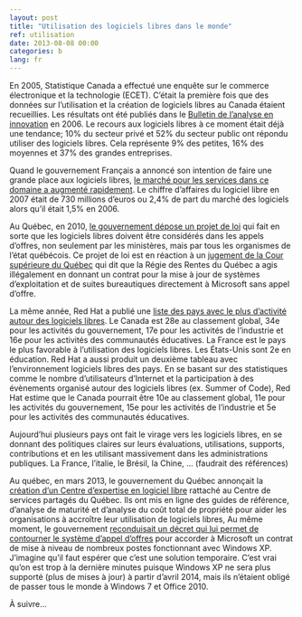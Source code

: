 ```yaml
---
layout: post
title: "Utilisation des logiciels libres dans le monde"
ref: utilisation
date: 2013-08-08 00:00
categories: b
lang: fr
---
```


En 2005, Statistique Canada a effectué une enquête sur le commerce électronique et la technologie (ECET). C’était la première fois que des données sur l’utilisation et la création de logiciels libres au Canada étaient recueillies. Les résultats ont été publiés dans le [Bulletin de l’analyse en innovation](http://www.statcan.gc.ca/pub/88-003-x/88-003-x2006002-fra.pdf) en 2006.  Le recours aux logiciels libres à ce moment était déjà une tendance; 10% du secteur privé et 52% du secteur public ont répondu utiliser des logiciels libres. Cela représente 9% des petites, 16% des moyennes et 37% des grandes entreprises.

Quand le gouvernement Français a annoncé son intention de faire une grande place aux logiciels libres, [le marché pour les services dans ce domaine a augmenté rapidement](http://www.zdnet.fr/actualites/la-france-est-devenue-un-pays-phare-pour-le-logiciel-libre-39377576.htm). Le chiffre d’affaires du logiciel libre en 2007 était de 730 millions d’euros ou 2,4% de part du marché des logiciels alors qu’il était 1,5% en 2006.

Au Québec, en 2010, [le gouvernement dépose un projet de loi](http://www.lapresse.ca/le-soleil/actualites/science/201012/07/01-4350219-quebec-ouvre-la-porte-au-logiciel-libre.php) qui fait en sorte que les logiciels libres doivent être considérés dans les appels d’offres, non seulement par les ministères, mais par tous les organismes de l’état québécois. Ce projet de loi est en réaction à un [jugement de la Cour supérieure du Québec](http://www.directioninformatique.com/savoir-faire-linux-obtient-une-victoire-contre-la-rrq/10573) qui dit que la Régie des Rentes du Québec a agis illégalement en donnant un contrat pour la mise à jour de systèmes d’exploitation et de suites bureautiques directement à Microsoft sans appel d’offre.

La même année, Red Hat a publié une [liste des pays avec le plus d’activité autour des logiciels libres](http://www.redhat.com/f/pdf/ossi-index-ranks.pdf).  Le Canada est 28e au classement global, 34e pour les activités du gouvernement, 17e pour les activités de l’industrie et 16e pour les activités des communautés éducatives. La France est le pays le plus favorable à l’utilisation des logiciels libres. Les États-Unis sont 2e en éducation. Red Hat a aussi produit un deuxième tableau avec l’environnement logiciels libres des pays. En se basant sur des statistiques comme le nombre d’utilisateurs d’Internet et la participation à des évènements organisé autour des logiciels libres (ex. Summer of Code), Red Hat estime que le Canada pourrait être 10e au classement global, 11e pour les activités du gouvernement, 15e pour les activités de l’industrie et 5e pour les activités des communautés éducatives.

Aujourd’hui plusieurs pays ont fait le virage vers les logiciels libres, en se donnant des politiques claires sur leurs évaluations, utilisations, supports, contributions et en les utilisant massivement dans les administrations publiques.  La France, l’italie, le Brésil, la Chine, … (faudrait des références)

Au québec, en mars 2013, le gouvernement du Québec annonçait la [création d’un Centre d’expertise en logiciel libre](http://www.tresor.gouv.qc.ca/nouvelles/article/le-logiciel-libre-est-une-option-incontournable-pour-le-gouvernement-du-quebec/) rattaché au Centre de services partagés du Québec.  Ils ont mis en ligne des guides de référence, d’analyse de maturité et d’analyse du coût total de propriété pour aider les organisations à accroître leur utilisation de logiciels libres,  Au même moment, le gouvernement [reconduisait un décret qui lui permet de contourner le système d’appel d’offres](http://communiques.gouv.qc.ca/gouvqc/communiques/GPQF/Mars2013/28/c9148.html) pour accorder à Microsoft un contrat de mise à niveau de nombreux postes fonctionnant avec Windows XP.  J’imagine qu’il faut espérer que c’est une solution temporaire.  C’est vrai qu’on est trop à la dernière minutes puisque Windows XP ne sera plus supporté (plus de mises à jour) à partir d’avril 2014, mais ils n’étaient obligé de passer tous le monde à Windows 7 et Office 2010.

À suivre…

